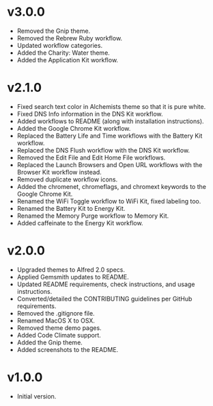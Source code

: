 # v3.0.0

* Removed the Gnip theme.
* Removed the Rebrew Ruby workflow.
* Updated workflow categories.
* Added the Charity: Water theme.
* Added the Application Kit workflow.

# v2.1.0

* Fixed search text color in Alchemists theme so that it is pure white.
* Fixed DNS Info information in the DNS Kit workflow.
* Added workflows to README (along with installation instructions).
* Added the Google Chrome Kit workflow.
* Replaced the Battery Life and Time workflows with the Battery Kit workflow.
* Replaced the DNS Flush workflow with the DNS Kit workflow.
* Removed the Edit File and Edit Home File workflows.
* Replaced the Launch Browsers and Open URL workflows with the Browser Kit workflow instead.
* Removed duplicate workflow icons.
* Added the chromenet, chromeflags, and chromext keywords to the Google Chrome Kit.
* Renamed the WiFi Toggle workflow to WiFi Kit, fixed labeling too.
* Renamed the Battery Kit to Energy Kit.
* Renamed the Memory Purge workflow to Memory Kit.
* Added caffeinate to the Energy Kit workflow.

# v2.0.0

* Upgraded themes to Alfred 2.0 specs.
* Applied Gemsmith updates to README.
* Updated README requirements, check instructions, and usage instructions.
* Converted/detailed the CONTRIBUTING guidelines per GitHub requirements.
* Removed the .gitignore file.
* Renamed MacOS X to OSX.
* Removed theme demo pages.
* Added Code Climate support.
* Added the Gnip theme.
* Added screenshots to the README.

# v1.0.0

* Initial version.
